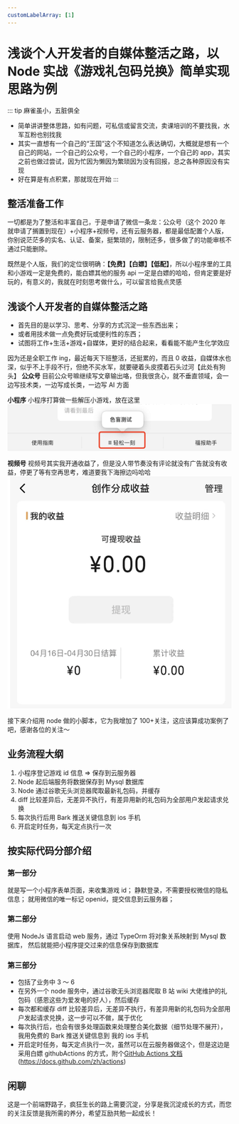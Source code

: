 ```yaml
---
customLabelArray: [1]
---
```


# <Label :level='1'/> 浅谈个人开发者的自媒体整活之路，以 Node 实战《游戏礼包码兑换》简单实现思路为例

::: tip 麻雀虽小，五脏俱全

- 简单讲讲整体思路，如有问题，可私信或留言交流，卖课培训的不要找我，水军互粉也别找我
- 其实一直想有一个自己的“王国”这个不知道怎么表达确切，大概就是想有一个自己的网站，一个自己的公众号，一个自己的小程序，一个自己的 app，其实之前也做过尝试，因为忙因为懒因为繁琐因为没有回报，总之各种原因没有实现
- 好在算是有点积累，那就现在开始
  :::

## 整活准备工作

一切都是为了整活和丰富自己，于是申请了微信一条龙：公众号（这个 2020 年就申请了搁置到现在）+小程序+视频号，还有云服务器，都是最低配置个人版，你别说茫茫多的实名、认证、备案，挺繁琐的，限制还多，很多做了的功能审核不通过只能删除。

既然是个人版，我们的定位很明确：**【免费】【白嫖】【低配】**，所以小程序里的工具和小游戏一定是免费的，能白嫖其他的服务 api 一定是白嫖的哈哈，但肯定要是好玩的，有意义的，我就在时刻思考做什么，可以留言给我点灵感

## 浅谈个人开发者的自媒体整活之路

- 首先目的是以学习、思考、分享的方式沉淀一些东西出来；
- 或者用技术做一点免费好玩或便利性的东西；
- 试图将工作+生活+游戏+自媒体，更好的结合起来，看看能不能产生化学效应

因为还是全职工作 ing，最近每天下班整活，还挺累的，而且 0 收益，自媒体水也深，似乎不上手段不行，但绝不买水军，就要硬着头皮摸着石头过河【此处有狗头】
**公众号**
目前公众号嘛继续写文章输出咯，但我很贪心，就不垂直领域，会一边写技术类，一边写成长类，一边写 AI 方面

**小程序**
小程序打算做一些解压小游戏，放在这里
![alt text](./mzimg/image.png)

**视频号**
视频号其实我开通收益了，但是没人带节奏没有评论就没有广告就没有收益，停更了等有空再思考，难道要我下海擦边吗哈哈
![alt text](./mzimg/image1.png)

接下来介绍用 node 做的小脚本，它为我增加了 100+关注，这应该算成功案例了吧，感谢各位的关注～

## 业务流程大纲

1. 小程序登记游戏 id 信息 => 保存到云服务器
2. Node 起后端服务将数据保存到 Mysql 数据库
3. Node 通过谷歌无头浏览器爬取最新礼包码，并缓存
4. diff 比较差异后，无差异不执行，有差异用新的礼包码为全部用户发起请求兑换
5. 每次执行后用 Bark 推送关键信息到 ios 手机
6. 开启定时任务，每天定点执行一次

## 按实际代码分部介绍

### 第一部分

就是写一个小程序表单页面，来收集游戏 id；
静默登录，不需要授权微信的隐私信息；
就用微信的唯一标记 openid，提交信息到云服务器；

### 第二部分

使用 NodeJs 语言启动 web 服务，通过 TypeOrm 将对象关系映射到 Mysql 数据库，
然后就能把小程序提交过来的信息保存到数据库

### 第三部分

- 包括了业务中 3 ～ 6
- 在另外一个 node 服务中，通过谷歌无头浏览器爬取 B 站 wiki 大佬维护的礼包码（感恩这些为爱发电的好人），然后缓存
- 每次都和缓存 diff 比较差异后，无差异不执行，有差异用新的礼包码为全部用户发起请求兑换，这一步可以不做，属于优化
- 每次执行后，也会有很多处理函数来处理整合美化数据（细节处理不展开），我用免费的 Bark 推送关键信息到 我的 ios 手机
- 开启定时任务，每天定点执行一次，虽然可以在云服务器做这个，但是这边是采用白嫖 githubActions 的方式，附个[GitHub Actions 文档](https://docs.github.com/zh/actions)(https://docs.github.com/zh/actions)

## 闲聊

这是一个前端野路子，疯狂生长的路上需要沉淀，分享是我沉淀成长的方式，而您的关注反馈是我所需的养分，希望互励共勉一起成长！
